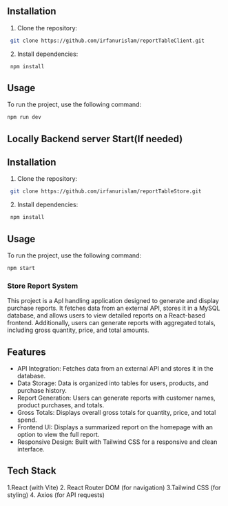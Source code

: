 
## Installation
1. Clone the repository:
```bash
 git clone https://github.com/irfanurislam/reportTableClient.git
```
2. Install dependencies:
```bash
 npm install
 ```
## Usage
To run the project, use the following command:
```bash
npm run dev
```
##  Locally Backend server Start(If needed)
## Installation
1. Clone the repository:
```bash
 git clone https://github.com/irfanurislam/reportTableStore.git
```
2. Install dependencies:
```bash
 npm install
 ```
## Usage
To run the project, use the following command:
```bash
npm start
```

### Store Report System
This project is a ApI handling application designed to generate and display purchase reports. It fetches data from an external API, stores it in a MySQL database, and allows users to view detailed reports on a React-based frontend. Additionally, users can generate reports with aggregated totals, including gross quantity, price, and total amounts.
## Features
- API Integration: Fetches data from an external API and stores it in the database.
- Data Storage: Data is organized into tables for users, products, and purchase history.
- Report Generation: Users can generate reports with customer names, product purchases, and totals.
- Gross Totals: Displays overall gross totals for quantity, price, and total spend.
- Frontend UI: Displays a summarized report on the homepage with an option to view the full report.
- Responsive Design: Built with Tailwind CSS for a responsive and clean interface.

## Tech Stack

 1.React (with Vite)
 2. React Router DOM (for navigation)
 3.Tailwind CSS (for styling)
 4. Axios (for API requests)

 
